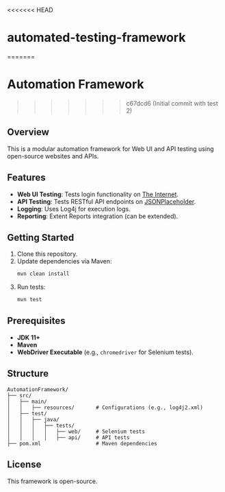 <<<<<<< HEAD
# automated-testing-framework
=======

# Automation Framework

>>>>>>> c67dcd6 (Initial commit with test 2)
## Overview
This is a modular automation framework for Web UI and API testing using open-source websites and APIs.

## Features
- **Web UI Testing**: Tests login functionality on [The Internet](https://the-internet.herokuapp.com/).
- **API Testing**: Tests RESTful API endpoints on [JSONPlaceholder](https://jsonplaceholder.typicode.com/).
- **Logging**: Uses Log4j for execution logs.
- **Reporting**: Extent Reports integration (can be extended).

## Getting Started
1. Clone this repository.
2. Update dependencies via Maven:
   ```bash
   mvn clean install
   ```
3. Run tests:
   ```bash
   mvn test
   ```

## Prerequisites
- **JDK 11+**
- **Maven**
- **WebDriver Executable** (e.g., `chromedriver` for Selenium tests).

## Structure
```
AutomationFramework/
├── src/
│   ├── main/
│   │   ├── resources/       # Configurations (e.g., log4j2.xml)
│   ├── test/
│   │   ├── java/
│   │   │   ├── tests/
│   │   │   │   ├── web/     # Selenium tests
│   │   │   │   ├── api/     # API tests
├── pom.xml                  # Maven dependencies
```

## License
This framework is open-source.
